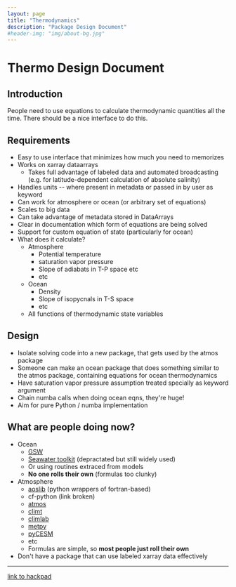 ```yaml
---
layout: page
title: "Thermodynamics"
description: "Package Design Document"
#header-img: "img/about-bg.jpg"
---
```


# Thermo Design Document

## Introduction
People need to use equations to calculate thermodynamic quantities all the time. There should be a nice interface to do this.

## Requirements
 - Easy to use interface that minimizes how much you need to memorizes
 - Works on xarray dataarrays
   - Takes full advantage of labeled data and automated broadcasting (e.g. for latitude-dependent calculation of absolute salinity)
 - Handles units -- where present in metadata or passed in by user as keyword
 - Can work for atmosphere or ocean (or arbitrary set of equations)
 - Scales to big data
 - Can take advantage of metadata stored in DataArrays
 - Clear in documentation which form of equations are being solved
 - Support for custom equation of state (particularly for ocean)
 - What does it calculate?
   - Atmosphere
     - Potential temperature
     - saturation vapor pressure
     - Slope of adiabats in T-P space etc
     - etc
   - Ocean
     - Density
     - Slope of isopycnals in T-S space
     - etc
   - All functions of thermodynamic state variables

## Design
 - Isolate solving code into a new package, that gets used by the atmos package
 - Someone can make an ocean package that does something similar to the atmos package, containing equations for ocean thermodynamics
 - Have saturation vapor pressure assumption treated specially as keyword argument
 - Chain numba calls when doing ocean eqns, they're huge!
 - Aim for pure Python / numba implementation

## What are people doing now?
 - Ocean
   - [GSW](https://github.com/TEOS-10/python-gsw)
   - [Seawater toolkit](https://pypi.python.org/pypi/seawater/) (depractated but still widely used)
   - Or using routines extraced from models
   - **No one rolls their own** (formulas too clunky)
 - Atmosphere
   - [aoslib](https://github.com/PyAOS/aoslib) (python wrappers of fortran-based)
   - cf-python (link broken)
   - [atmos](https://github.com/atmos-python/atmos)
   - [climt](https://github.com/CliMT/climt)
   - [climlab](http://climlab.readthedocs.io/en/latest/)
   - [metpy](https://github.com/Unidata/MetPy)
   - [pyCESM](https://github.com/brian-rose/pyCESM)
   - etc
   - Formulas are simple, so **most people just roll their own**
 - Don't have a package that can use labeled xarray data effectively


*****************

[link to hackpad](https://aospy.hackpad.com/Thermo-Design-Document-LEm1RSahXks)
